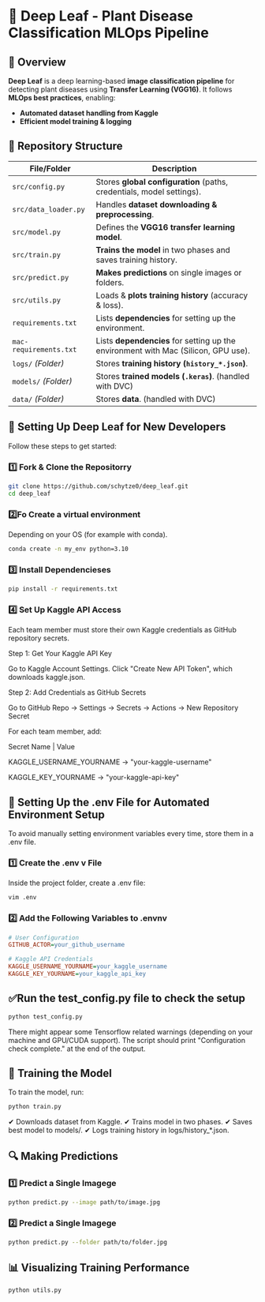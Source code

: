 # 🌱 Deep Leaf - Plant Disease Classification MLOps Pipeline

## 📌 Overview
**Deep Leaf** is a deep learning-based **image classification pipeline** for detecting plant diseases using **Transfer Learning (VGG16)**. It follows **MLOps best practices**, enabling:
- **Automated dataset handling from Kaggle**
- **Efficient model training & logging**

## 📂 Repository Structure
| File/Folder            | Description |
|------------------------|-------------|
| `src/config.py`           | Stores **global configuration** (paths, credentials, model settings). |
| `src/data_loader.py`      | Handles **dataset downloading & preprocessing**. |
| `src/model.py`            | Defines the **VGG16 transfer learning model**. |
| `src/train.py`            | **Trains the model** in two phases and saves training history. |
| `src/predict.py`          | **Makes predictions** on single images or folders. |
| `src/utils.py`            | Loads & **plots training history** (accuracy & loss). |
| `requirements.txt`    | Lists **dependencies** for setting up the environment. |
| `mac-requirements.txt`    | Lists **dependencies** for setting up the environment with Mac (Silicon, GPU use). |
| `logs/` _(Folder)_    | Stores **training history (`history_*.json`)**. |
| `models/` _(Folder)_  | Stores **trained models (`.keras`)**. (handled with DVC) |
| `data/` _(Folder)_  | Stores **data**. (handled with DVC) |

## 🚀 **Setting Up Deep Leaf for New Developers**
Follow these steps to get started:

### **1️⃣ Fork & Clone the Repositorry**
```sh
git clone https://github.com/schytze0/deep_leaf.git
cd deep_leaf
```

### **2️⃣Fo Create a virtual environment**
Depending on your OS (for example with conda).
```sh
conda create -n my_env python=3.10  
```

### **3️⃣ Install Dependencieses**
```sh
pip install -r requirements.txt
```


### **4️⃣ Set Up Kaggle API Access**
Each team member must store their own Kaggle credentials as GitHub repository secrets.

Step 1: Get Your Kaggle API Key

Go to Kaggle Account Settings.
Click "Create New API Token", which downloads kaggle.json.

Step 2: Add Credentials as GitHub Secrets

Go to GitHub Repo → Settings → Secrets → Actions → New Repository Secret

For each team member, add:

Secret Name	|	Value

KAGGLE_USERNAME_YOURNAME -> "your-kaggle-username"

KAGGLE_KEY_YOURNAME -> "your-kaggle-api-key"


## **🔑 Setting Up the .env File for Automated Environment Setup**

To avoid manually setting environment variables every time, store them in a .env file.

### **1️⃣ Create the .env v File**
Inside the project folder, create a .env file:
```sh
vim .env
```

### **2️⃣ Add the Following Variables to .envnv**
```ini
# User Configuration
GITHUB_ACTOR=your_github_username

# Kaggle API Credentials
KAGGLE_USERNAME_YOURNAME=your_kaggle_username
KAGGLE_KEY_YOURNAME=your_kaggle_api_key
```

## **✅Run the test_config.py file to check the setup**
```sh
python test_config.py
```

There might appear some Tensorflow related warnings (depending on your machine and GPU/CUDA support). The script  should print "Configuration check complete." at the end of the output.

## **🔄 Training the Model**

To train the model, run:
```sh
python train.py
```

✔ Downloads dataset from Kaggle.
✔ Trains model in two phases.
✔ Saves best model to models/.
✔ Logs training history in logs/history_*.json.


## **🔍 Making Predictions**

### **1️⃣ Predict a Single Imagege**
```sh
python predict.py --image path/to/image.jpg
```

### **2️⃣ Predict a Single Imagege**
```sh
python predict.py --folder path/to/folder.jpg
```

## **📊 Visualizing Training Performance**
```sh
python utils.py
```
